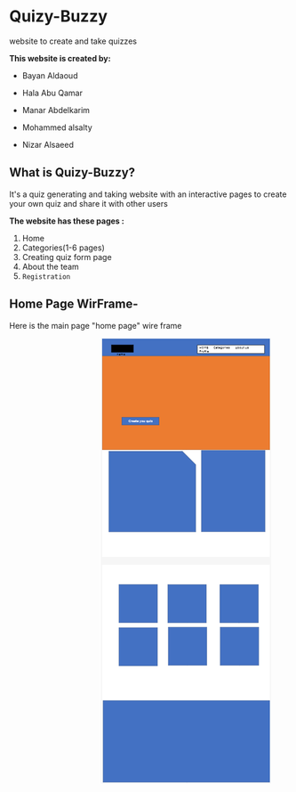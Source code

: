 # Quizy-Buzzy

website to create and take quizzes

**This website is created by:**

- Bayan Aldaoud

- Hala Abu Qamar

- Manar Abdelkarim

- Mohammed alsalty

- Nizar Alsaeed

## What is Quizy-Buzzy?

It's a quiz generating and taking website with an interactive pages to create your own quiz and share it with other users  

**The website has these pages :**

1. Home
2. Categories(1-6 pages)
3. Creating quiz form page
4. About the team
5. `Registration`

## Home Page WirFrame-

Here is the main page "home page" wire frame

&nbsp;&nbsp;&nbsp;&nbsp;&nbsp;&nbsp;&nbsp;&nbsp;&nbsp;&nbsp;&nbsp;&nbsp;&nbsp;&nbsp;&nbsp;&nbsp;&nbsp;&nbsp;&nbsp;&nbsp;&nbsp;&nbsp;&nbsp;&nbsp;&nbsp;&nbsp;&nbsp;&nbsp;&nbsp;&nbsp;&nbsp;&nbsp;&nbsp;&nbsp;&nbsp;&nbsp;&nbsp;&nbsp;&nbsp;&nbsp;&nbsp;&nbsp;![wireframe](./img/project-wireframe.png)
